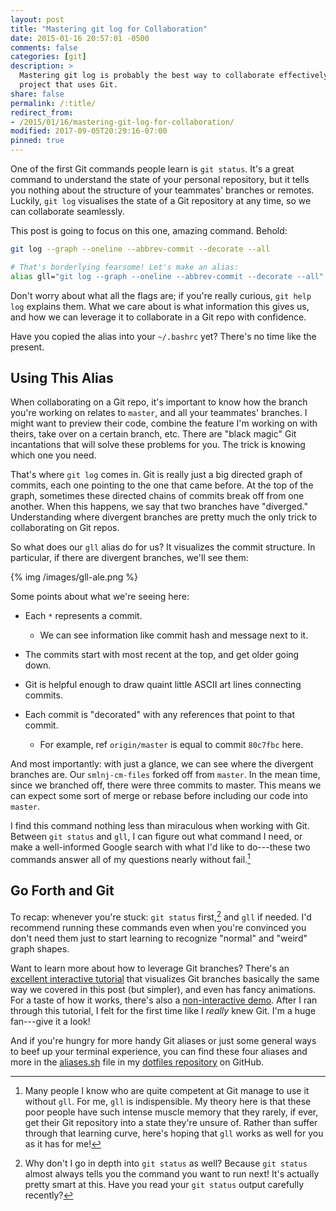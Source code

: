 ```yaml
---
layout: post
title: "Mastering git log for Collaboration"
date: 2015-01-16 20:57:01 -0500
comments: false
categories: [git]
description: >
  Mastering git log is probably the best way to collaborate effectively on a
  project that uses Git.
share: false
permalink: /:title/
redirect_from:
- /2015/01/16/mastering-git-log-for-collaboration/
modified: 2017-09-05T20:29:16-07:00
pinned: true
---
```


One of the first Git commands people learn is `git status`. It's a great command
to understand the state of your personal repository, but it tells you nothing
about the structure of your teammates' branches or remotes. Luckily, `git log`
visualises the state of a Git repository at any time, so we can collaborate
seamlessly.

<!-- more -->

This post is going to focus on this one, amazing command. Behold:

```bash
git log --graph --oneline --abbrev-commit --decorate --all

# That's borderlying fearsome! Let's make an alias:
alias gll="git log --graph --oneline --abbrev-commit --decorate --all"
```

Don't worry about what all the flags are; if you're really curious, `git help
log` explains them. What we care about is what information this gives us, and
how we can leverage it to collaborate in a Git repo with confidence.

Have you copied the alias into your `~/.bashrc` yet? There's no time like the
present.

## Using This Alias

When collaborating on a Git repo, it's important to know how the branch you're
working on relates to `master`, and all your teammates' branches. I might want
to preview their code, combine the feature I'm working on with theirs, take over
on a certain branch, etc. There are "black magic" Git incantations that will
solve these problems for you. The trick is knowing which one you need.

That's where `git log` comes in. Git is really just a big directed graph of
commits, each one pointing to the one that came before. At the top of the graph,
sometimes these directed chains of commits break off from one another. When this
happens, we say that two branches have "diverged." Understanding where divergent
branches are pretty much the only trick to collaborating on Git repos.

So what does our `gll` alias do for us? It visualizes the commit structure. In
particular, if there are divergent branches, we'll see them:

{% img /images/gll-ale.png %}

Some points about what we're seeing here:

- Each `*` represents a commit.
  - We can see information like commit hash and message next to it.

- The commits start with most recent at the top, and get older going down.

- Git is helpful enough to draw quaint little ASCII art lines connecting
  commits.

- Each commit is "decorated" with any references that point to that commit.
  - For example, ref `origin/master` is equal to commit `80c7fbc` here.

And most importantly: with just a glance, we can see where the divergent
branches are. Our `smlnj-cm-files` forked off from `master`. In the mean time,
since we branched off, there were three commits to master. This means we can
expect some sort of merge or rebase before including our code into `master`.

I find this command nothing less than miraculous when working with Git. Between
`git status` and `gll`, I can figure out what command I need, or make a
well-informed Google search with what I'd like to do---these two commands answer
all of my questions nearly without fail.[^theory]

[^theory]: Many people I know who are quite competent at Git manage to use it without `gll`. For me, `gll` is indispensible. My theory here is that these poor people have such intense muscle memory that they rarely, if ever, get their Git repository into a state they're unsure of. Rather than suffer through that learning curve, here's hoping that `gll` works as well for you as it has for me!


## Go Forth and Git

To recap: whenever you're stuck: `git status` first,[^git-status] and `gll` if
needed. I'd recommend running these commands even when you're convinced you
don't need them just to start learning to recognize "normal" and "weird" graph
shapes.

[^git-status]: Why don't I go in depth into `git status` as well? Because `git status` almost always tells you the command you want to run next! It's actually pretty smart at this. Have you read your `git status` output carefully recently?

Want to learn more about how to leverage Git branches? There's an [excellent
interactive tutorial][learnGitBranching] that visualizes Git branches basically
the same way we covered in this post (but simpler), and even has fancy
animations. For a taste of how it works, there's also a [non-interactive
demo][demo]. After I ran through this tutorial, I felt for the first time like I
_really_ knew Git. I'm a huge fan---give it a look!

And if you're hungry for more handy Git aliases or just some general ways to
beef up your terminal experience, you can find these four aliases and more in
the [aliases.sh][aliases.sh] file in my [dotfiles repository][dotfiles] on
GitHub.


[learnGitBranching]: http://pcottle.github.io/learnGitBranching/
[demo]: http://pcottle.github.io/learnGitBranching/?demo
[solarized]: ethanschoonover.com/solarized
[tartanhacks]: https://github.com/ScottyLabs/tartanhacks
[autolab]: https://github.com/autolab/Autolab
[aliases.sh]: https://github.com/jez/dotfiles/blob/5cda64644a5ef9400851c9ea5f0fe9719a4649eb/util/aliases.sh
[dotfiles]: https://github.com/jez/dotfiles
